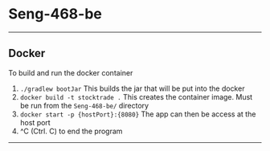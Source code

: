 # Seng-468-be

---
## Docker

To build and run the docker container

1. `./gradlew bootJar` This builds the jar that will be put into the docker
2. `docker build -t stocktrade .` This creates the container image. Must be run from the `Seng-468-be/` directory
3. `docker start -p {hostPort}:{8080}` The app can then be access at the host port
4. ^C (Ctrl. C) to end the program
---